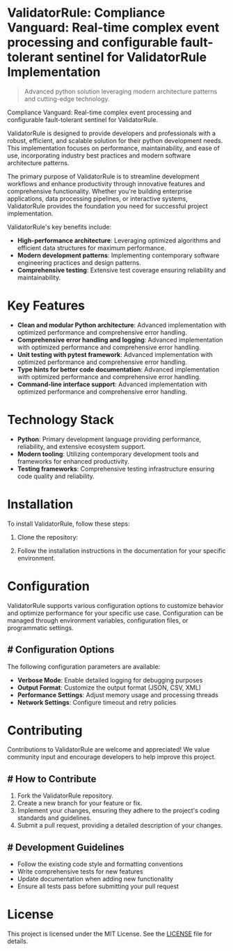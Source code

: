 <!-- fallback_ValidatorRule_20250805183825_79203 -->

# ValidatorRule: Compliance Vanguard: Real-time complex event processing and configurable fault-tolerant sentinel for ValidatorRule Implementation
> Advanced python solution leveraging modern architecture patterns and cutting-edge technology.

Compliance Vanguard: Real-time complex event processing and configurable fault-tolerant sentinel for ValidatorRule.

ValidatorRule is designed to provide developers and professionals with a robust, efficient, and scalable solution for their python development needs. This implementation focuses on performance, maintainability, and ease of use, incorporating industry best practices and modern software architecture patterns.

The primary purpose of ValidatorRule is to streamline development workflows and enhance productivity through innovative features and comprehensive functionality. Whether you're building enterprise applications, data processing pipelines, or interactive systems, ValidatorRule provides the foundation you need for successful project implementation.

ValidatorRule's key benefits include:

* **High-performance architecture**: Leveraging optimized algorithms and efficient data structures for maximum performance.
* **Modern development patterns**: Implementing contemporary software engineering practices and design patterns.
* **Comprehensive testing**: Extensive test coverage ensuring reliability and maintainability.

# Key Features

* **Clean and modular Python architecture**: Advanced implementation with optimized performance and comprehensive error handling.
* **Comprehensive error handling and logging**: Advanced implementation with optimized performance and comprehensive error handling.
* **Unit testing with pytest framework**: Advanced implementation with optimized performance and comprehensive error handling.
* **Type hints for better code documentation**: Advanced implementation with optimized performance and comprehensive error handling.
* **Command-line interface support**: Advanced implementation with optimized performance and comprehensive error handling.

# Technology Stack

* **Python**: Primary development language providing performance, reliability, and extensive ecosystem support.
* **Modern tooling**: Utilizing contemporary development tools and frameworks for enhanced productivity.
* **Testing frameworks**: Comprehensive testing infrastructure ensuring code quality and reliability.

# Installation

To install ValidatorRule, follow these steps:

1. Clone the repository:


2. Follow the installation instructions in the documentation for your specific environment.

# Configuration

ValidatorRule supports various configuration options to customize behavior and optimize performance for your specific use case. Configuration can be managed through environment variables, configuration files, or programmatic settings.

## # Configuration Options

The following configuration parameters are available:

* **Verbose Mode**: Enable detailed logging for debugging purposes
* **Output Format**: Customize the output format (JSON, CSV, XML)
* **Performance Settings**: Adjust memory usage and processing threads
* **Network Settings**: Configure timeout and retry policies

# Contributing

Contributions to ValidatorRule are welcome and appreciated! We value community input and encourage developers to help improve this project.

## # How to Contribute

1. Fork the ValidatorRule repository.
2. Create a new branch for your feature or fix.
3. Implement your changes, ensuring they adhere to the project's coding standards and guidelines.
4. Submit a pull request, providing a detailed description of your changes.

## # Development Guidelines

* Follow the existing code style and formatting conventions
* Write comprehensive tests for new features
* Update documentation when adding new functionality
* Ensure all tests pass before submitting your pull request

# License

This project is licensed under the MIT License. See the [LICENSE](https://github.com/coralnws/ValidatorRule/blob/main/LICENSE) file for details.
